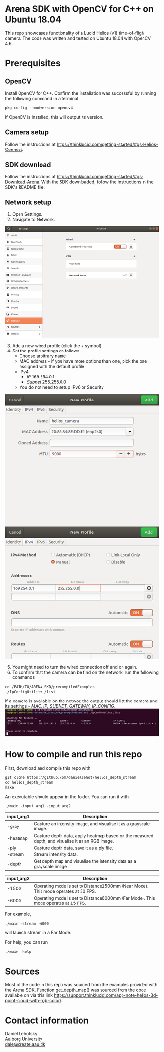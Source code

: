 # Arena SDK with OpenCV for C++ on Ubuntu 18.04
This repo showcases functionality of a Lucid Helios (v1) time-of-fligh camera. The code was written and tested on Ubuntu 18.04 with OpenCV 4.6.

# Prerequisites

## OpenCV 
Install OpenCV for C++. Confirm the installation was successful by running the following command in a terminal
```
pkg-config --modversion opencv4
```
If OpenCV is installed, this will output its version.

## Camera setup
Follow the instructions at https://thinklucid.com/getting-started/#gs-Helios-Connect.

## SDK download 
Follow the instructions at https://thinklucid.com/getting-started/#gs-Download-Arena. With the SDK downloaded, follow the instructions in the SDK's README file. 

## Network setup
1. Open Settings.
2. Navigate to Network. 

<img src="img/network_settings.png" alt="img" width="750"/>

3. Add a new wired profile (click the + symbol)
4. Set the profile settings as follows 
    - Choose arbitrary name
    - MAC address - if you have more options than one, pick the one assigned with the default profile
    - IPv4
        - *IP* 169.254.0.1
        - *Subnet* 255.255.0.0
    - You do not need to setup IPv6 or Security

<img src="img/new_profile_1.png" alt="img"/>
<img src="img/new_profile_2.png" alt="img"/>

5. You might need to turn the wired connection off and on again. 
6. To confirm that the camera can be find on the network, run the following commands
```
cd /PATH/TO/ARENA_SKD/precompiledExamples
./IpConfigUtility /list
```
If a camera is available on the networ, the output should list the camera and its settings - *MAC, IP, SUBNET, GATEWAY, IP_CONFIG*.
![img](img/output.png)


# How to compile and run this repo
First, download and compile this repo with 
```
git clone https://github.com/daniellehot/helios_depth_stream
cd helios_depth_stream
make
```
An executable should appear in the folder. You can run it with
 ```
 ./main -input_arg1 -input_arg2
 ```
|input_arg1|Description|
|----------|--------------------------------------------------------------------------------------------------|
| -gray    | Capture an intensity image, and visualise it as a grayscale image.                               |
| -heatmap | Capture depth data, apply heatmap based on the measured depth, and visualise it as an RGB image. |
| -ply     | Capture depth data, save it as a ply file.                                                       |
| -stream  | Stream intensity data.                                                                           |
| -depth   | Get depth map and visualise the intensity data as a grayscale image                              |

|input_arg2|Description|
|----------|--------------------------------------------------------------------------------------------------|
| -1500    | Operating mode is set to Distance1500mm (Near Mode). This mode operates at 30 FPS.               |
| -6000    | Operating mode is set to Distance6000mm (Far Mode). This mode operates at 15 FPS.                |

For example, 
```
./main -stream -6000
``` 
will launch stream in a Far Mode.

For help, you can run
```
./main -help
```

# Sources
Most of the code in this repo was sourced from the examples provided with the Arena SDK. Function get_depth_map() was sourced from the code available on via this link https://support.thinklucid.com/app-note-helios-3d-point-cloud-with-rgb-color/.

# Contact information
Daniel Lehotsky<br/>
Aalborg University<br/>
dale@create.aau.dk